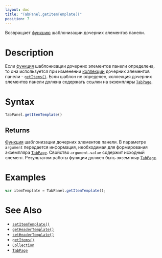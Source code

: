 ```yaml
---
layout: doc
title: "TabPanel.getItemTemplate()"
position: 7
---
```


Возвращает [функцию](../../../KeyConcepts/Script/) шаблонизации дочерних элементов панели.

# Description

Если [функция](../../../KeyConcepts/Script/) шаблонизации дочерних элементов панели определена,
то она используется при изменении [коллекции](../../../KeyConcepts/Collection/) дочерних элементов
панели - [`getItems()`](../Panel.getItems/). Если шаблон не определен, коллекция дочерних элементов
панели должна содержать ссылки на экземпляры [`TabPage`](../TabPage/).

# Syntax

```js
TabPanel.getItemTemplate()
```

## Returns

[Функция](../../../KeyConcepts/Script/) шаблонизации дочерних элементов панели. В параметре `argument`
передается информация, необходимая для формирования экземпляра [`TabPage`](../TabPage/). Свойство
`argument.value` содержит исходный элемент. Результатом работы функции должен быть экземпляр
[`TabPage`](../TabPage/).

# Examples

```js
var itemTemplate = TabPanel.getItemTemplate();
```

# See Also

* [`setItemTemplate()`](../TabPanel.setItemTemplate/)
* [`getHeaderTemplate()`](../TabPanel.getHeaderTemplate/)
* [`setHeaderTemplate()`](../TabPanel.setHeaderTemplate/)
* [`getItems()`](../TabPanel.getItems/)
* [`Collection`](../../../KeyConcepts/Collection/)
* [`TabPage`](../TabPage/)
